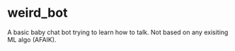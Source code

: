 # weird_bot
 A basic baby chat bot trying to learn how to talk. Not based on any exisiting ML algo (AFAIK). 
